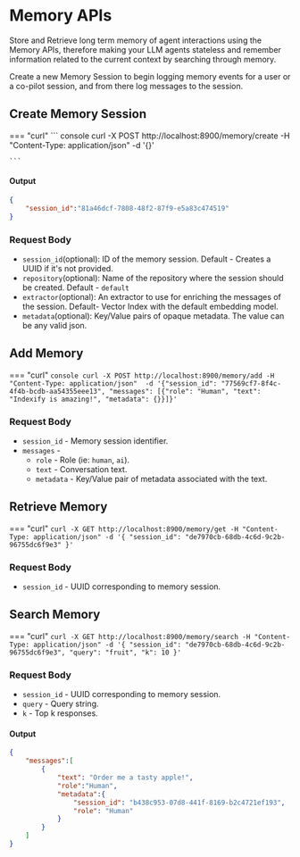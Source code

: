 # Memory APIs

Store and Retrieve long term memory of agent interactions using the Memory APIs, therefore making your LLM agents stateless and remember information related to the current context by searching through memory.

Create a new Memory Session to begin logging memory events for a user or a co-pilot session, and from there log messages to the session.


## Create Memory Session
=== "curl"
    ``` console
    curl -X POST http://localhost:8900/memory/create
    -H "Content-Type: application/json" -d '{}'
    
    ```

#### Output 
``` json
{
    "session_id":"81a46dcf-7808-48f2-87f9-e5a83c474519"
}
```
### Request Body
* `session_id`(optional): ID of the memory session. Default - Creates a UUID if it's not provided.
* `repository`(optional): Name of the repository where the session should be created. Default - `default`
* `extractor`(optional): An extractor to use for enriching the messages of the session. Default- Vector Index with the default embedding model.
* `metadata`(optional): Key/Value pairs of opaque metadata. The value can be any valid json.

## Add Memory
=== "curl"
    ```console
    curl -X POST http://localhost:8900/memory/add
    -H "Content-Type: application/json" 
    -d '{"session_id": "77569cf7-8f4c-4f4b-bcdb-aa54355eee13", "messages": [{"role": "Human", "text": "Indexify is amazing!", "metadata": {}}]}'
    ```
### Request Body
* `session_id` - Memory session identifier.
* `messages` -
    * `role` - Role (ie: `human`, `ai`).
    * `text` - Conversation text.
    * `metadata` - Key/Value pair of metadata associated with the text. 

## Retrieve Memory
=== "curl"
    ```
    curl -X GET http://localhost:8900/memory/get
    -H "Content-Type: application/json"
    -d '{
            "session_id": "de7970cb-68db-4c6d-9c2b-96755dc6f9e3"
        }'
    ```
### Request Body
* `session_id` - UUID corresponding to memory session.

## Search Memory
=== "curl"
    ```
    curl -X GET http://localhost:8900/memory/search
    -H "Content-Type: application/json"
    -d '{
            "session_id": "de7970cb-68db-4c6d-9c2b-96755dc6f9e3",
            "query": "fruit",
            "k": 10
        }'
    ```
### Request Body
* `session_id` - UUID corresponding to memory session.
* `query` - Query string.
* `k` - Top k responses.

#### Output
```json
{
    "messages":[
        {
            "text": "Order me a tasty apple!",
            "role":"Human",
            "metadata":{
                "session_id": "b438c953-07d8-441f-8169-b2c4721ef193",
                "role": "Human"
            }
        }
    ]
}
```
